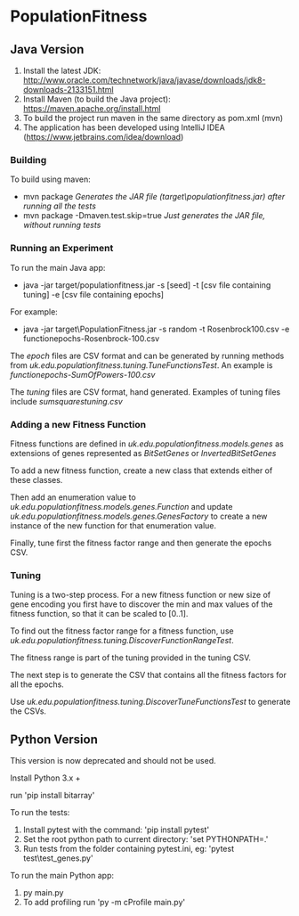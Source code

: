 # PopulationFitness

## Java Version

1. Install the latest JDK: http://www.oracle.com/technetwork/java/javase/downloads/jdk8-downloads-2133151.html
2. Install Maven (to build the Java project): https://maven.apache.org/install.html
3. To build the project run maven in the same directory as pom.xml (mvn)
4. The application has been developed using IntelliJ IDEA (https://www.jetbrains.com/idea/download)

### Building
To build using maven: 
* mvn package *Generates the JAR file (target\populationfitness.jar) after running all the tests*
* mvn package  -Dmaven.test.skip=true *Just generates the JAR file, without running tests*

### Running an Experiment
To run the main Java app:
* java -jar target/populationfitness.jar -s [seed] -t [csv file containing tuning] -e [csv file containing epochs]

For example:
* java -jar target\PopulationFitness.jar -s random -t Rosenbrock100.csv -e functionepochs-Rosenbrock-100.csv 

The *epoch* files are CSV format and can be generated by running methods from *uk.edu.populationfitness.tuning.TuneFunctionsTest*. An example is *functionepochs-SumOfPowers-100.csv*

The *tuning* files are CSV format, hand generated. Examples of tuning files include *sumsquarestuning.csv*

### Adding a new Fitness Function
Fitness functions are defined in *uk.edu.populationfitness.models.genes* as extensions of 
genes represented as *BitSetGenes* or *InvertedBitSetGenes*

To add a new fitness function, create a new class that extends either of these classes. 

Then add an enumeration value to *uk.edu.populationfitness.models.genes.Function* and update
*uk.edu.populationfitness.models.genes.GenesFactory* to create a new instance of the new 
function for that enumeration value. 

Finally, tune first the fitness factor range and then generate the epochs CSV.   

### Tuning 
Tuning is a two-step process. For a new fitness function or new size of gene encoding you first have to 
discover the min and max values of the fitness function, so that it can be scaled to [0..1]. 

To find out the fitness factor range for a fitness function, use *uk.edu.populationfitness.tuning.DiscoverFunctionRangeTest*. 

The fitness range is part of the tuning provided in the tuning CSV.

The next step is to generate the CSV that contains all the fitness factors for all the epochs. 

Use *uk.edu.populationfitness.tuning.DiscoverTuneFunctionsTest* to generate the CSVs.

## Python Version

This version is now deprecated and should not be used. 

Install Python 3.x +

run 'pip install bitarray'

To run the tests:
1. Install pytest with the command: 'pip install pytest'
2. Set the root python path to current directory: 'set PYTHONPATH=.'
3. Run tests from the folder containing pytest.ini, eg: 'pytest test\\test_genes.py'

To run the main Python app:
1. py main.py
2. To add profiling run 'py -m cProfile main.py'


